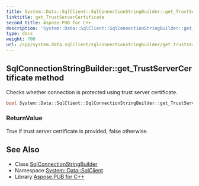 ```yaml
---
title: System::Data::SqlClient::SqlConnectionStringBuilder::get_TrustServerCertificate method
linktitle: get_TrustServerCertificate
second_title: Aspose.PUB for C++
description: 'System::Data::SqlClient::SqlConnectionStringBuilder::get_TrustServerCertificate method. Checks whether connection is protected using trust server certificate in C++.'
type: docs
weight: 700
url: /cpp/system.data.sqlclient/sqlconnectionstringbuilder/get_trustservercertificate/
---
```

## SqlConnectionStringBuilder::get_TrustServerCertificate method


Checks whether connection is protected using trust server certificate.

```cpp
bool System::Data::SqlClient::SqlConnectionStringBuilder::get_TrustServerCertificate() const
```


### ReturnValue

True if trust server certificate is provided, false otherwise.

## See Also

* Class [SqlConnectionStringBuilder](../)
* Namespace [System::Data::SqlClient](../../)
* Library [Aspose.PUB for C++](../../../)
